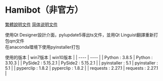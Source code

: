 # Hamibot（非官方）

[繁體說明文件](https://github.com/ffirsttname/Hamibot_Unofficial/blob/main/%E7%B9%81%E9%AB%94%E8%AA%AA%E6%98%8E%E6%96%87%E4%BB%B6.md)
[简体说明文件](https://github.com/ffirsttname/Hamibot_Unofficial/blob/main/%E7%AE%80%E4%BD%93%E8%AF%B4%E6%98%8E%E6%96%87%E4%BB%B6.md)

使用Qt Designer設計介面，pylupdate5導出ts文件，並用Qt Linguist翻譯重新打包qm文件</br>
在anaconda環境下使用pyinstaller打包

使用的版本
|  win7版本   | win10版本  |
|  ----  | ----  |
| Python :  3.8.5  | Python : 3.10.3 |
| PySide2 : 5.15.2.1  | PySide2 : 5.15.2.1 |
| pyinstaller : 5.1  | pyinstaller : 5.1 |
| pyperclip : 1.8.2  | pyperclip : 1.8.2 |
| requests : 2.27.1  | requests : 2.27.1 |
